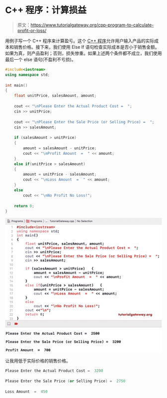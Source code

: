 # C++ 程序：计算损益

> 原文：<https://www.tutorialgateway.org/cpp-program-to-calculate-profit-or-loss/>

用例子写一个 C++ 程序来计算盈亏。这个 [C++ 程序](https://www.tutorialgateway.org/cpp-programs/)允许用户输入产品的实际成本和销售价格。接下来，我们使用 Else If 语句检查实际成本是否小于销售金额。如果为真，则产品盈利；否则，损失惨重。如果上述两个条件都不成立，我们使用最后一个 else 语句(不盈利不亏损)。

```cpp
#include<iostream>
using namespace std;

int main()
{
	float unitPrice, salesAmount, amount;

	cout << "\nPlease Enter the Actual Product Cost =  ";
	cin >> unitPrice;

	cout << "\nPlease Enter the Sale Price (or Selling Price) =  ";
	cin >> salesAmount;

	if (salesAmount > unitPrice)
  	{
  		amount = salesAmount - unitPrice;
  		cout << "\nProfit Amount  =  " << amount;
  	}
  	else if(unitPrice > salesAmount)
    {
    	amount = unitPrice - salesAmount;
  		cout << "\nLoss Amount  =  " << amount;
	}
  	else
    	cout << "\nNo Profit No Loss!";

 	return 0;
}
```

![C++ Program to Calculate Profit or Loss 1](img/f8373626dce734a779a19683d7240a61.png)

让我用低于实际价格的销售价格。

```cpp
Please Enter the Actual Product Cost =  3200

Please Enter the Sale Price (or Selling Price) =  2750

Loss Amount  =  450
```